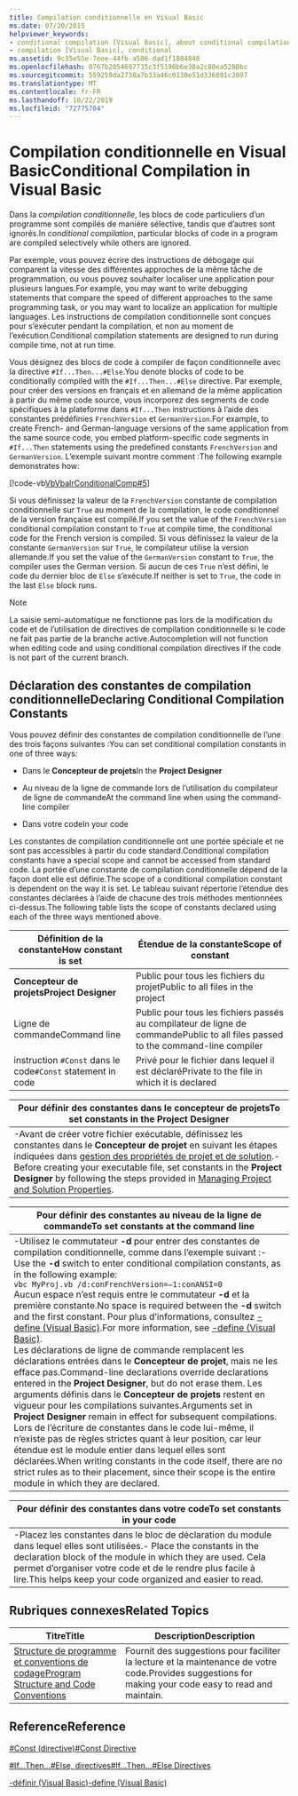 ```yaml
---
title: Compilation conditionnelle en Visual Basic
ms.date: 07/20/2015
helpviewer_keywords:
- conditional compilation [Visual Basic], about conditional compilation
- compilation [Visual Basic], conditional
ms.assetid: 9c35e55e-7eee-44fb-a586-dad1f1884848
ms.openlocfilehash: 0767b2054697735c3f5190b6e30a2c80ea5288bc
ms.sourcegitcommit: 559259da2738a7b33a46c0130e51d336091c2097
ms.translationtype: MT
ms.contentlocale: fr-FR
ms.lasthandoff: 10/22/2019
ms.locfileid: "72775704"
---
```

# <a name="conditional-compilation-in-visual-basic"></a><span data-ttu-id="f158d-102">Compilation conditionnelle en Visual Basic</span><span class="sxs-lookup"><span data-stu-id="f158d-102">Conditional Compilation in Visual Basic</span></span>
<span data-ttu-id="f158d-103">Dans la *compilation conditionnelle*, les blocs de code particuliers d’un programme sont compilés de manière sélective, tandis que d’autres sont ignorés.</span><span class="sxs-lookup"><span data-stu-id="f158d-103">In *conditional compilation*, particular blocks of code in a program are compiled selectively while others are ignored.</span></span>  
  
 <span data-ttu-id="f158d-104">Par exemple, vous pouvez écrire des instructions de débogage qui comparent la vitesse des différentes approches de la même tâche de programmation, ou vous pouvez souhaiter localiser une application pour plusieurs langues.</span><span class="sxs-lookup"><span data-stu-id="f158d-104">For example, you may want to write debugging statements that compare the speed of different approaches to the same programming task, or you may want to localize an application for multiple languages.</span></span> <span data-ttu-id="f158d-105">Les instructions de compilation conditionnelle sont conçues pour s’exécuter pendant la compilation, et non au moment de l’exécution.</span><span class="sxs-lookup"><span data-stu-id="f158d-105">Conditional compilation statements are designed to run during compile time, not at run time.</span></span>  
  
 <span data-ttu-id="f158d-106">Vous désignez des blocs de code à compiler de façon conditionnelle avec la directive `#If...Then...#Else`.</span><span class="sxs-lookup"><span data-stu-id="f158d-106">You denote blocks of code to be conditionally compiled with the `#If...Then...#Else` directive.</span></span> <span data-ttu-id="f158d-107">Par exemple, pour créer des versions en français et en allemand de la même application à partir du même code source, vous incorporez des segments de code spécifiques à la plateforme dans `#If...Then` instructions à l’aide des constantes prédéfinies `FrenchVersion` et `GermanVersion`.</span><span class="sxs-lookup"><span data-stu-id="f158d-107">For example, to create French- and German-language versions of the same application from the same source code, you embed platform-specific code segments in `#If...Then` statements using the predefined constants `FrenchVersion` and `GermanVersion`.</span></span> <span data-ttu-id="f158d-108">L’exemple suivant montre comment :</span><span class="sxs-lookup"><span data-stu-id="f158d-108">The following example demonstrates how:</span></span>  
  
 [!code-vb[VbVbalrConditionalComp#5](~/samples/snippets/visualbasic/VS_Snippets_VBCSharp/VbVbalrConditionalComp/VB/Class1.vb#5)]  
  
 <span data-ttu-id="f158d-109">Si vous définissez la valeur de la `FrenchVersion` constante de compilation conditionnelle sur `True` au moment de la compilation, le code conditionnel de la version française est compilé.</span><span class="sxs-lookup"><span data-stu-id="f158d-109">If you set the value of the `FrenchVersion` conditional compilation constant to `True` at compile time, the conditional code for the French version is compiled.</span></span> <span data-ttu-id="f158d-110">Si vous définissez la valeur de la constante `GermanVersion` sur `True`, le compilateur utilise la version allemande.</span><span class="sxs-lookup"><span data-stu-id="f158d-110">If you set the value of the `GermanVersion` constant to `True`, the compiler uses the German version.</span></span> <span data-ttu-id="f158d-111">Si aucun de ces `True` n’est défini, le code du dernier bloc de `Else` s’exécute.</span><span class="sxs-lookup"><span data-stu-id="f158d-111">If neither is set to `True`, the code in the last `Else` block runs.</span></span>  
  
> [!NOTE]
> <span data-ttu-id="f158d-112">La saisie semi-automatique ne fonctionne pas lors de la modification du code et de l’utilisation de directives de compilation conditionnelle si le code ne fait pas partie de la branche active.</span><span class="sxs-lookup"><span data-stu-id="f158d-112">Autocompletion will not function when editing code and using conditional compilation directives if the code is not part of the current branch.</span></span>  
  
## <a name="declaring-conditional-compilation-constants"></a><span data-ttu-id="f158d-113">Déclaration des constantes de compilation conditionnelle</span><span class="sxs-lookup"><span data-stu-id="f158d-113">Declaring Conditional Compilation Constants</span></span>  
 <span data-ttu-id="f158d-114">Vous pouvez définir des constantes de compilation conditionnelle de l’une des trois façons suivantes :</span><span class="sxs-lookup"><span data-stu-id="f158d-114">You can set conditional compilation constants in one of three ways:</span></span>  
  
- <span data-ttu-id="f158d-115">Dans le **Concepteur de projets**</span><span class="sxs-lookup"><span data-stu-id="f158d-115">In the **Project Designer**</span></span>  
  
- <span data-ttu-id="f158d-116">Au niveau de la ligne de commande lors de l’utilisation du compilateur de ligne de commande</span><span class="sxs-lookup"><span data-stu-id="f158d-116">At the command line when using the command-line compiler</span></span>  
  
- <span data-ttu-id="f158d-117">Dans votre code</span><span class="sxs-lookup"><span data-stu-id="f158d-117">In your code</span></span>  
  
 <span data-ttu-id="f158d-118">Les constantes de compilation conditionnelle ont une portée spéciale et ne sont pas accessibles à partir du code standard.</span><span class="sxs-lookup"><span data-stu-id="f158d-118">Conditional compilation constants have a special scope and cannot be accessed from standard code.</span></span> <span data-ttu-id="f158d-119">La portée d’une constante de compilation conditionnelle dépend de la façon dont elle est définie.</span><span class="sxs-lookup"><span data-stu-id="f158d-119">The scope of a conditional compilation constant is dependent on the way it is set.</span></span> <span data-ttu-id="f158d-120">Le tableau suivant répertorie l’étendue des constantes déclarées à l’aide de chacune des trois méthodes mentionnées ci-dessus.</span><span class="sxs-lookup"><span data-stu-id="f158d-120">The following table lists the scope of constants declared using each of the three ways mentioned above.</span></span>  
  
|<span data-ttu-id="f158d-121">Définition de la constante</span><span class="sxs-lookup"><span data-stu-id="f158d-121">How constant is set</span></span>|<span data-ttu-id="f158d-122">Étendue de la constante</span><span class="sxs-lookup"><span data-stu-id="f158d-122">Scope of constant</span></span>|  
|---|---|  
|<span data-ttu-id="f158d-123">**Concepteur de projets**</span><span class="sxs-lookup"><span data-stu-id="f158d-123">**Project Designer**</span></span>|<span data-ttu-id="f158d-124">Public pour tous les fichiers du projet</span><span class="sxs-lookup"><span data-stu-id="f158d-124">Public to all files in the project</span></span>|  
|<span data-ttu-id="f158d-125">Ligne de commande</span><span class="sxs-lookup"><span data-stu-id="f158d-125">Command line</span></span>|<span data-ttu-id="f158d-126">Public pour tous les fichiers passés au compilateur de ligne de commande</span><span class="sxs-lookup"><span data-stu-id="f158d-126">Public to all files passed to the command-line compiler</span></span>|  
|<span data-ttu-id="f158d-127">instruction `#Const` dans le code</span><span class="sxs-lookup"><span data-stu-id="f158d-127">`#Const` statement in code</span></span>|<span data-ttu-id="f158d-128">Privé pour le fichier dans lequel il est déclaré</span><span class="sxs-lookup"><span data-stu-id="f158d-128">Private to the file in which it is declared</span></span>|  
  
|<span data-ttu-id="f158d-129">Pour définir des constantes dans le concepteur de projets</span><span class="sxs-lookup"><span data-stu-id="f158d-129">To set constants in the Project Designer</span></span>|  
|---|  
|<span data-ttu-id="f158d-130">-Avant de créer votre fichier exécutable, définissez les constantes dans le **Concepteur de projet** en suivant les étapes indiquées dans [gestion des propriétés de projet et de solution](/visualstudio/ide/managing-project-and-solution-properties).</span><span class="sxs-lookup"><span data-stu-id="f158d-130">-   Before creating your executable file, set constants in the **Project Designer** by following the steps provided in [Managing Project and Solution Properties](/visualstudio/ide/managing-project-and-solution-properties).</span></span>|  
  
|<span data-ttu-id="f158d-131">Pour définir des constantes au niveau de la ligne de commande</span><span class="sxs-lookup"><span data-stu-id="f158d-131">To set constants at the command line</span></span>|  
|---|  
|<span data-ttu-id="f158d-132">-Utilisez le commutateur **-d** pour entrer des constantes de compilation conditionnelle, comme dans l’exemple suivant :</span><span class="sxs-lookup"><span data-stu-id="f158d-132">-   Use the **-d** switch to enter conditional compilation constants, as in the following example:</span></span><br />     `vbc MyProj.vb /d:conFrenchVersion=–1:conANSI=0`<br />     <span data-ttu-id="f158d-133">Aucun espace n’est requis entre le commutateur **-d** et la première constante.</span><span class="sxs-lookup"><span data-stu-id="f158d-133">No space is required between the **-d** switch and the first constant.</span></span> <span data-ttu-id="f158d-134">Pour plus d’informations, consultez [-define (Visual Basic)](../../../visual-basic/reference/command-line-compiler/define.md).</span><span class="sxs-lookup"><span data-stu-id="f158d-134">For more information, see [-define (Visual Basic)](../../../visual-basic/reference/command-line-compiler/define.md).</span></span><br />     <span data-ttu-id="f158d-135">Les déclarations de ligne de commande remplacent les déclarations entrées dans le **Concepteur de projet**, mais ne les efface pas.</span><span class="sxs-lookup"><span data-stu-id="f158d-135">Command-line declarations override declarations entered in the **Project Designer**, but do not erase them.</span></span> <span data-ttu-id="f158d-136">Les arguments définis dans le **Concepteur de projets** restent en vigueur pour les compilations suivantes.</span><span class="sxs-lookup"><span data-stu-id="f158d-136">Arguments set in **Project Designer** remain in effect for subsequent compilations.</span></span><br />     <span data-ttu-id="f158d-137">Lors de l’écriture de constantes dans le code lui-même, il n’existe pas de règles strictes quant à leur position, car leur étendue est le module entier dans lequel elles sont déclarées.</span><span class="sxs-lookup"><span data-stu-id="f158d-137">When writing constants in the code itself, there are no strict rules as to their placement, since their scope is the entire module in which they are declared.</span></span>|  
  
|<span data-ttu-id="f158d-138">Pour définir des constantes dans votre code</span><span class="sxs-lookup"><span data-stu-id="f158d-138">To set constants in your code</span></span>|  
|---|  
|<span data-ttu-id="f158d-139">-Placez les constantes dans le bloc de déclaration du module dans lequel elles sont utilisées.</span><span class="sxs-lookup"><span data-stu-id="f158d-139">-   Place the constants in the declaration block of the module in which they are used.</span></span> <span data-ttu-id="f158d-140">Cela permet d’organiser votre code et de le rendre plus facile à lire.</span><span class="sxs-lookup"><span data-stu-id="f158d-140">This helps keep your code organized and easier to read.</span></span>|  
  
## <a name="related-topics"></a><span data-ttu-id="f158d-141">Rubriques connexes</span><span class="sxs-lookup"><span data-stu-id="f158d-141">Related Topics</span></span>  
  
|<span data-ttu-id="f158d-142">Titre</span><span class="sxs-lookup"><span data-stu-id="f158d-142">Title</span></span>|<span data-ttu-id="f158d-143">Description</span><span class="sxs-lookup"><span data-stu-id="f158d-143">Description</span></span>|  
|---|---|  
|[<span data-ttu-id="f158d-144">Structure de programme et conventions de codage</span><span class="sxs-lookup"><span data-stu-id="f158d-144">Program Structure and Code Conventions</span></span>](../../../visual-basic/programming-guide/program-structure/program-structure-and-code-conventions.md)|<span data-ttu-id="f158d-145">Fournit des suggestions pour faciliter la lecture et la maintenance de votre code.</span><span class="sxs-lookup"><span data-stu-id="f158d-145">Provides suggestions for making your code easy to read and maintain.</span></span>|  
  
## <a name="reference"></a><span data-ttu-id="f158d-146">Reference</span><span class="sxs-lookup"><span data-stu-id="f158d-146">Reference</span></span>  
 [<span data-ttu-id="f158d-147">#Const (directive)</span><span class="sxs-lookup"><span data-stu-id="f158d-147">#Const Directive</span></span>](../../../visual-basic/language-reference/directives/const-directive.md)  
  
 [<span data-ttu-id="f158d-148">#If...Then...#Else, directives</span><span class="sxs-lookup"><span data-stu-id="f158d-148">#If...Then...#Else Directives</span></span>](../../../visual-basic/language-reference/directives/if-then-else-directives.md)  
  
 [<span data-ttu-id="f158d-149">-définir (Visual Basic)</span><span class="sxs-lookup"><span data-stu-id="f158d-149">-define (Visual Basic)</span></span>](../../../visual-basic/reference/command-line-compiler/define.md)
